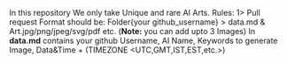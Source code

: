 In this repository We only take Unique and rare AI Arts.
Rules:
1> Pull request Format should be: Folder{your github_username} > data.md & Art.jpg/png/jpeg/svg/pdf etc.   (**Note:** you can add upto 3 Images)
In **data.md** contains your github Username, AI Name, Keywords to generate Image, Data&Time + (TIMEZONE <UTC,GMT,IST,EST,etc.>)
